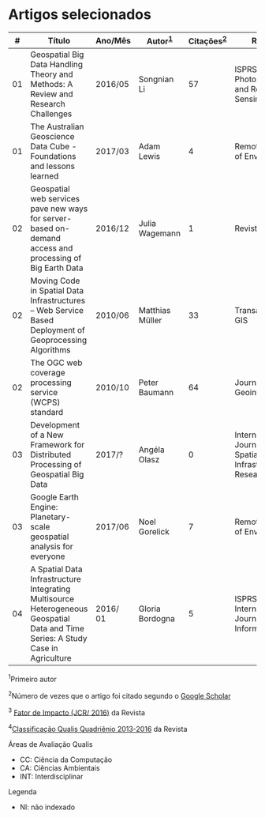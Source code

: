 # Artigos selecionados 

| # | Título | Ano/Mês | Autor<sup>[1](#s1)</sup> | Citações<sup>[2](#s2)</sup> | Revista | JCR/2016<sup>[3](#s3)</sup> | Qualis<sup>[4](#s4)</sup> | Link |
|---|---|---|---|---|---|---|---|---|
| 01 | Geospatial Big Data Handling Theory and Methods: A Review and Research Challenges | 2016/05 | Songnian Li | 57 | ISPRS Journal of Photogrammetry and Remote Sensing | 6.387 | A1/INT | [Link](https://doi.org/10.1016/j.isprsjprs.2015.10.012)
| 01 | The Australian Geoscience Data Cube - Foundations and lessons learned | 2017/03 | Adam Lewis | 4 | Remote Sensing of Environment | 6.265 | B1/CC, A1/INT | [Link](https://doi.org/10.1016/j.rse.2017.03.015) |
| 02 | Geospatial web services pave new ways for server-based on-demand access and processing of Big Earth Data | 2016/12 | Julia Wagemann | 1 | Revista |  2.292 | A1/CA | [Link](http://dx.doi.org/10.1080/17538947.2017.1351583) |
| 02 | Moving Code in Spatial Data Infrastructures – Web Service Based Deployment of Geoprocessing Algorithms | 2010/06 | Matthias Müller | 33 | Transactions in GIS |  2.252 | B1/CC, B1/INT, A2/CA | [Link](http://dx.doi.org/10.1111/j.1467-9671.2010.01205.x) |
| 02 | The OGC web coverage processing service (WCPS) standard | 2010/10 | Peter Baumann | 64 | Journal Geoinformatica | 2.392 | B1/CC | [Link](https://doi.org/10.1007/s10707-009-0087-2) |
| 03 | Development of a New Framework for Distributed Processing of Geospatial Big Data | 2017/? | Angéla Olasz | 0 | International Journal of Spatial Data Infrastructures Research | NI | Qualis<sup>4</sup> | [Link](http://ijsdir.jrc.ec.europa.eu/index.php/ijsdir/article/view/423/404) |
| 03 | Google Earth Engine: Planetary-scale geospatial analysis for everyone | 2017/06 | Noel Gorelick | 7 | Remote Sensing of Environment | 6.265 | B1/CC, A1/INT | [Link](https://doi.org/10.1016/j.rse.2017.06.031) |
| 04 | A Spatial Data Infrastructure Integrating Multisource Heterogeneous Geospatial Data and Time Series: A Study Case in Agriculture | 2016/ 01 | Gloria Bordogna | 5 |  	ISPRS International Journal of Geo-Information | 1.502 | B3/CC, B1/CA | [Link](http://dx.doi.org/10.3390/ijgi5050073) |

<sup><a id="s1">1</a></sup>Primeiro autor

<sup><a id="s2">2</a></sup>Número de vezes que o artigo foi citado segundo o [Google Scholar](https://scholar.google.com.br/)

<sup><a id="s3">3</a></sup> [Fator de Impacto (JCR/ 2016)](https://www.elsevier.com/catalog?producttype=journals) da Revista

<sup><a id="s4">4</a></sup>[Classificação Qualis Quadriênio 2013-2016](https://sucupira.capes.gov.br/sucupira/public/consultas/coleta/veiculoPublicacaoQualis/listaConsultaGeralPeriodicos.jsf) da Revista 


Áreas de Avaliação Qualis
- CC: Ciência da Computação
- CA: Ciências Ambientais
- INT: Interdisciplinar

Legenda
- NI: não indexado

